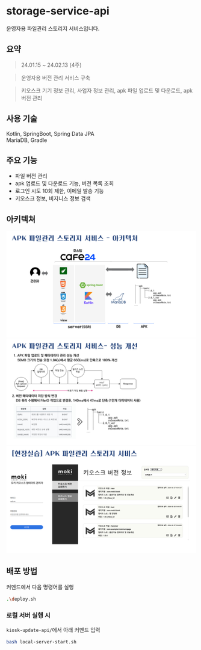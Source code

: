# storage-service-api
운영자용 파일관리 스토리지 서비스입니다.

## 요약
> 24.01.15 ~ 24.02.13 (4주)

> 운영자용 버전 관리 서비스 구축

>키오스크 기기 정보 관리, 사업자 정보 관리, apk 파일 업로드 및 다운로드, apk 버전 관리

## 사용 기술
Kotlin, SpringBoot, Spring Data JPA\
MariaDB, Gradle

## 주요 기능
- 파일 버전 관리
- apk 업로드 및 다운로드 기능, 버전 목록 조회
- 로그인 시도 10회 제한, 이메일 발송 기능
- 키오스크 정보, 비지니스 정보 검색
## 아키텍쳐
![003.jpg](docs%2F003.jpg)
![004.jpg](docs%2F004.jpg)
![005.jpg](docs%2F005.jpg)
## 배포 방법
커멘드에서 다음 명령어를 실행
```bash
.\deploy.sh
```
### 로컬 서버 실행 시
`kiosk-update-api/`에서 아래 커맨드 입력
```bash
bash local-server-start.sh
```

